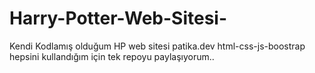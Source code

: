 # Harry-Potter-Web-Sitesi-
Kendi Kodlamış olduğum HP web sitesi
patika.dev html-css-js-boostrap hepsini kullandığım için tek repoyu paylaşıyorum..
